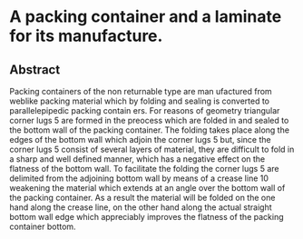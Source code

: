 # A packing container and a laminate for its manufacture.

## Abstract
Packing containers of the non returnable type are man ufactured from weblike packing material which by folding and sealing is converted to parallelepipedic packing contain ers. For reasons of geometry triangular corner lugs 5 are formed in the preocess which are folded in and sealed to the bottom wall of the packing container. The folding takes place along the edges of the bottom wall which adjoin the corner lugs 5 but, since the corner lugs 5 consist of several layers of material, they are difficult to fold in a sharp and well defined manner, which has a negative effect on the flatness of the bottom wall. To facilitate the folding the corner lugs 5 are delimited from the adjoining bottom wall by means of a crease line 10 weakening the material which extends at an angle over the bottom wall of the packing container. As a result the material will be folded on the one hand along the crease line, on the other hand along the actual straight bottom wall edge which appreciably improves the flatness of the packing container bottom.